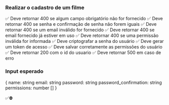 ### Realizar o cadastro de um filme

✅ Deve retornar 400 se algum campo obrigatório não for fornecido
✅ Deve retornar 400 se senha e confirmação de senha não forem iguais
✅ Deve retornar 400 se um email inválido for fornecido
✅ Deve retornar 400 se email fornecido já estiver em uso
✅ Deve retornar 400 se uma permissão inválida for informada
✅ Deve criptografar a senha do usuário
✅ Deve gerar um token de acesso
✅ Deve salvar corretamente as permissões do usuário
✅ Deve retornar 200 com o id do usuario
✅ Deve retornar 500 em caso de erro

### Input esperado
{
    name: string
    email: string
    password: string
    password_confirmation: string
    permissions: number []
}

✅⛔